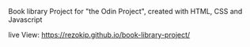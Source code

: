 Book library Project for "the Odin Project", created with HTML, CSS and Javascript

live View: https://rezokip.github.io/book-library-project/
